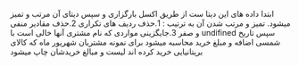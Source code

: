 ابتدا داده های این دیتا ست از طریق اکسل بارگزاری و سپس دیتای آن مرتب و تمیز میشود.
تمیز و مرتب شدن آن به ترتیب :
1.حذف ردیف های تکراری 
2.حذف مقادیر منفی و صفر 
3.جایگزینی مواردی که نام مشتری آنها خالی است با undifined
سپس تاریخ شمسی اضافه و مبلغ خرید محاسبه میشود
برای نمونه مشتریان شهریور ماه که کالای بریتانیایی خرید کرده اند لیست و مبالغ خریدشان چاپ میشود
